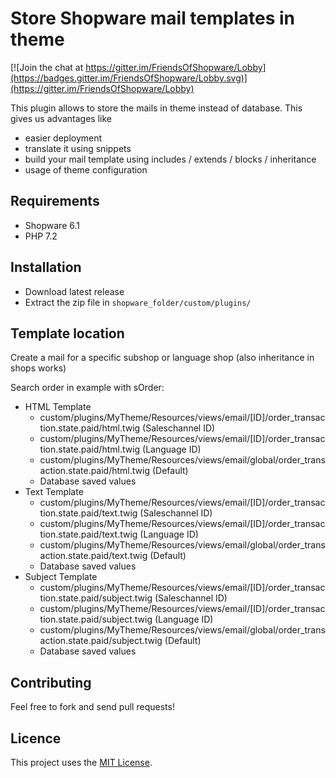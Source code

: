 # Store Shopware mail templates in theme

[![Join the chat at https://gitter.im/FriendsOfShopware/Lobby](https://badges.gitter.im/FriendsOfShopware/Lobby.svg)](https://gitter.im/FriendsOfShopware/Lobby)

This plugin allows to store the mails in theme instead of database. This gives us advantages like

* easier deployment
* translate it using snippets
* build your mail template using includes / extends / blocks / inheritance
* usage of theme configuration


## Requirements

- Shopware 6.1
- PHP 7.2


## Installation

- Download latest release
- Extract the zip file in `shopware_folder/custom/plugins/`


## Template location

Create a mail for a specific subshop or language shop (also inheritance in shops works)

Search order in example with sOrder:

* HTML Template
  * custom/plugins/MyTheme/Resources/views/email/[ID]/order_transaction.state.paid/html.twig (Saleschannel ID)
  * custom/plugins/MyTheme/Resources/views/email/[ID]/order_transaction.state.paid/html.twig (Language ID)
  * custom/plugins/MyTheme/Resources/views/email/global/order_transaction.state.paid/html.twig (Default)
  * Database saved values
* Text Template
  * custom/plugins/MyTheme/Resources/views/email/[ID]/order_transaction.state.paid/text.twig (Saleschannel ID)
  * custom/plugins/MyTheme/Resources/views/email/[ID]/order_transaction.state.paid/text.twig (Language ID)
  * custom/plugins/MyTheme/Resources/views/email/global/order_transaction.state.paid/text.twig (Default)
  * Database saved values
* Subject Template
  * custom/plugins/MyTheme/Resources/views/email/[ID]/order_transaction.state.paid/subject.twig (Saleschannel ID)
  * custom/plugins/MyTheme/Resources/views/email/[ID]/order_transaction.state.paid/subject.twig (Language ID)
  * custom/plugins/MyTheme/Resources/views/email/global/order_transaction.state.paid/subject.twig (Default)
  * Database saved values


## Contributing

Feel free to fork and send pull requests!


## Licence

This project uses the [MIT License](LICENCE.md).
